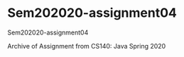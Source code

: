 # Sem202020-assignment04
Sem202020-assignment04

Archive of Assignment from CS140: Java Spring 2020
